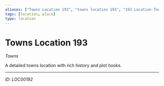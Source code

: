 ```yaml
---
aliases: ["Towns Location 193", "towns location 193", "193 Location Towns"]
tags: [location, place]
type: location
---
```


# Towns Location 193

*Towns*

A detailed towns location with rich history and plot hooks.

---
*ID: LOC00192*